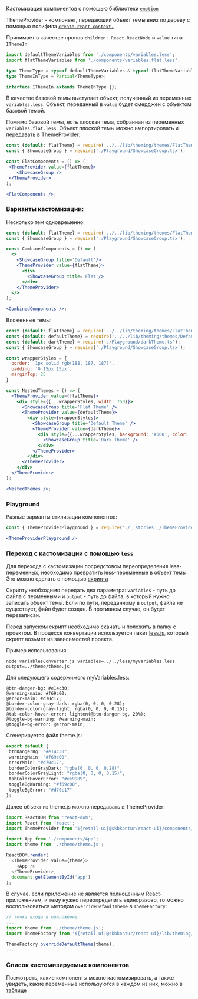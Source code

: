 Кастомизация компонентов с помощью библиотеки [`emotion`](https://github.com/emotion-js/emotion)

ThemeProvider - компонент, передающий объект темы вниз по дереву с помощью полифила [`create-react-context.`](https://github.com/jamiebuilds/create-react-context)

Принимает в качестве пропов `children: React.ReactNode` и `value` типа `IThemeIn`:

```typescript
import defaultThemeVariables from './components/variables.less';
import flatThemeVariables from './components/variables.flat.less';

type ThemeType = typeof defaultThemeVariables & typeof flatThemeVariables;
type ThemeInType = Partial<ThemeType>;

interface IThemeIn extends ThemeInType {};
```
В качестве базовой темы выступает объект, полученный из переменных `variables.less`. Объект, переданный в `value` будет смерджен с объектом базовой темой.

Помимо базовой темы, есть плоская тема, собранная из переменных `variables.flat.less`.
Объект плоской темы можно импортировать и передавать в ThemeProvider:

```jsx
const {default: flatTheme} = require('../../lib/theming/themes/FlatTheme.ts');
const { ShowcaseGroup } = require('./Playground/ShowcaseGroup.tsx');

const FlatComponents = () => (
 <ThemeProvider value={flatTheme}>
    <ShowcaseGroup />
 </ThemeProvider>
);

<FlatComponents />;

```

### Варианты кастомизации:

Несколько тем одновременно:
<br/>
```jsx
const {default: flatTheme} = require('../../lib/theming/themes/FlatTheme.ts');
const { ShowcaseGroup } = require('./Playground/ShowcaseGroup.tsx');

const CombinedComponents = () => (
  <>
    <ShowcaseGroup title='Default'/>
    <ThemeProvider value={flatTheme}>
      <div>
        <ShowcaseGroup title='Flat'/>        
      </div>
    </ThemeProvider>
  </>
);

<CombinedComponents />;

```

Вложенные темы:
<br/>
```jsx
const {default: flatTheme} = require('../../lib/theming/themes/FlatTheme');
const {default: defaultTheme} = require('../../lib/theming/themes/DefaultTheme');
const {default: darkTheme} = require('./Playground/darkTheme.ts');
const { ShowcaseGroup } = require('./Playground/ShowcaseGroup.tsx');

const wrapperStyles = {
  border: '1px solid rgb(188, 187, 187)',
  padding: '0 15px 15px',
  marginTop: 25
}

const NestedThemes = () => (
  <ThemeProvider value={flatTheme}>
    <div style={{...wrapperStyles, width: 750}}>
      <ShowcaseGroup title='Flat Theme' />
      <ThemeProvider value={defaultTheme}>
        <div style={wrapperStyles}>
          <ShowcaseGroup title='Default Theme' />
          <ThemeProvider value={darkTheme}>
            <div style={{...wrapperStyles, background: '#000', color: '#fff'}}>
              <ShowcaseGroup title='Dark Theme' />
            </div>
          </ThemeProvider>
        </div>
      </ThemeProvider>
    </div>
  </ThemeProvider>
);

<NestedThemes />;

```

### Playground
Разные варианты стилизации компонентов:

```jsx
const { ThemeProviderPlayground } = require('./__stories__/ThemeProvider.stories.tsx');

<ThemeProviderPlayground />
```

### Переход с кастомизации с помощью `less`
Для перехода с кастомизации посредстовом переопределения less-переменных, необходимо превратить less-переменные в объект темы.
Это можно сделать с помощью <a target="_blank" href="#">скрипта</a>

Скрипту необходимо передать два параметра: `variables` - путь до файла с перменными и `output` - путь до файла, в который нужно записать объект темы. Если по пути, переданному в `output`, файла не существует, файл будет создан. В противном случае, он будет перезаписан.

Перед запуском скрипт необходимо скачать и положить в папку с проектом. В процессе конвертации используется пакет [less.js](https://www.npmjs.com/package/less), который скрипт возьмет из зависимостей проекта.

Пример использования:
```shell
node variablesConverter.js variables=../../less/myVariables.less output=../theme/theme.js
```
Для следующего содержимого myVariables.less:
```less
@btn-danger-bg: #e14c30;
@warning-main: #f69c00;
@error-main: #d70c17;
@border-color-gray-dark: rgba(0, 0, 0, 0.28);
@border-color-gray-light: rgba(0, 0, 0, 0.15);
@tab-color-hover-error: lighten(@btn-danger-bg, 20%);
@toggle-bg-warning: @warning-main;
@toggle-bg-error: @error-main;
```
Сгенерируется файл theme.js:
```typescript
export default {
 btnDangerBg: "#e14c30",
 warningMain: "#f69c00",
 errorMain: "#d70c17",
 borderColorGrayDark: "rgba(0, 0, 0, 0.28)",
 borderColorGrayLight: "rgba(0, 0, 0, 0.15)",
 tabColorHoverError: "#ee9989",
 toggleBgWarning: "#f69c00",
 toggleBgError: "#d70c17" 
}; 
```

Далее объект из theme.js можно передавать в ThemeProvider:
```typescript
import ReactDOM from 'react-dom';
import React from 'react';
import ThemeProvider from '${retail-ui|@skbkontur/react-ui}/components/ThemeProvider'

import App from './components/App';
import theme from './theme/theme.js';

ReactDOM.render(
  <ThemeProvider value={theme}>
    <App />
  </ThemeProvider>,
  document.getElementById('app')
);
```

В случае, если приложение не является полноценным React-приложением, и тему нужно переопределить единоразово, то можно воспользоваться методом `overrideDefaultTheme` в `ThemeFactory`:
```typescript
// точка входа в приложение
...
import theme from './theme/theme.js';
import ThemeFactory from '${retail-ui|@skbkontur/react-ui}/lib/theming/ThemeFactory.ts';

ThemeFactory.overrideDefaultTheme(theme);
...
```

### Список кастомизируемых компонентов
Посмотреть, какие компоненты можно кастомизировать, а также увидеть, какие переменные используются в каждом из них, можно в [таблице](#/Theming/ThemeVariablesShowcase)

